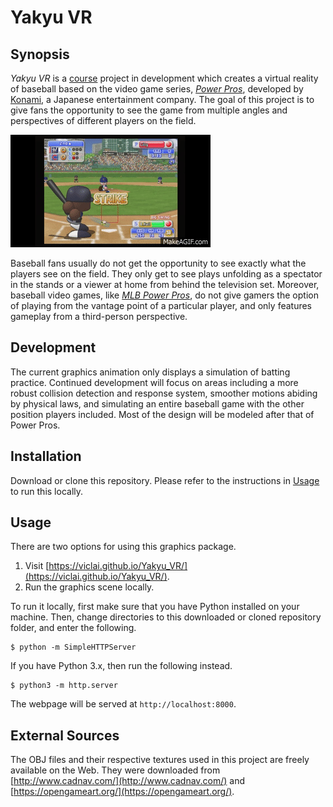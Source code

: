 # Yakyu VR

## Synopsis

*Yakyu VR* is a <a href="https://goo.gl/eA6z7y" title="COM SCI 174A">course</a>
project in development which creates a virtual reality of baseball based on
the video game series,
[*Power Pros*](https://en.wikipedia.org/wiki/Power_Pros), developed by
[Konami](https://us.konami.com/), a Japanese entertainment company. The goal
of this project is to give fans the opportunity to see the game from multiple
angles and perspectives of different players on the field.

![power_pros](hub/MLB_Power_Pros_2008_Gameplay_Cubs_vs_Brewers_PS2.gif "Power Pros")

Baseball fans usually do not get the opportunity to see exactly what the
players see on the field. They only get to see plays unfolding as a spectator
in the stands or a viewer at home from behind the television set. Moreover,
baseball video games, like
[*MLB Power Pros*](https://en.wikipedia.org/wiki/MLB_Power_Pros),
do not give gamers the option of playing from the vantage point of a particular
player, and only features gameplay from a third-person perspective.

## Development

The current graphics animation only displays a simulation of batting practice.
Continued development will focus on areas including a more robust collision
detection and response system, smoother motions abiding by physical laws, and
simulating an entire baseball game with the other position players included.
Most of the design will be modeled after that of Power Pros.

## Installation

Download or clone this repository. Please refer to the instructions in
[Usage](#usage) to run this locally.

## Usage

There are two options for using this graphics package.

1. Visit [https://viclai.github.io/Yakyu_VR/](https://viclai.github.io/Yakyu_VR/).
2. Run the graphics scene locally.

To run it locally, first make sure that you have Python installed on your
machine. Then, change directories to this downloaded or cloned repository
folder, and enter the following.

```
$ python -m SimpleHTTPServer
```

If you have Python 3.x, then run the following instead.

```
$ python3 -m http.server
```

The webpage will be served at `http://localhost:8000`.

## External Sources

The OBJ files and their respective textures used in this project are freely
available on the Web. They were downloaded from
[http://www.cadnav.com/](http://www.cadnav.com/) and
[https://opengameart.org/](https://opengameart.org/).
